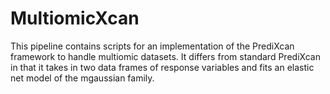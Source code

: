 # MultiomicXcan

This pipeline contains scripts for an implementation of the PrediXcan framework to handle multiomic datasets. It differs from standard PrediXcan in that it takes in two data frames of response variables and fits an elastic net model of the mgaussian family.
